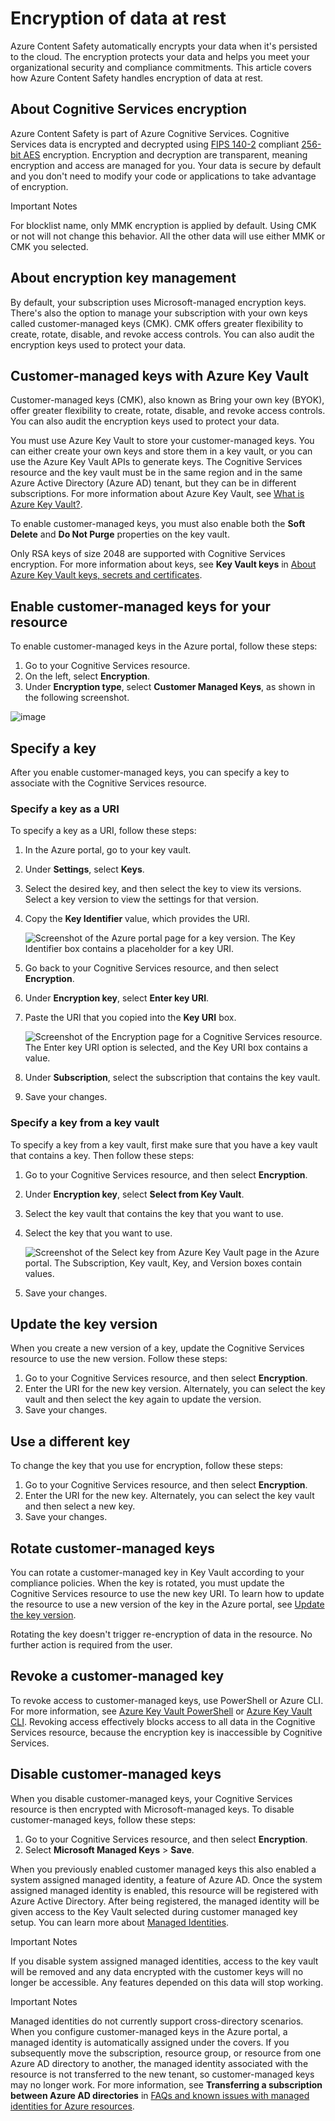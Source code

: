 # Encryption of data at rest



Azure Content Safety automatically encrypts your data when it's persisted to the cloud. The encryption protects your data and helps you meet your organizational security and compliance commitments. This article covers how Azure Content Safety handles encryption of data at rest. 



## About Cognitive Services encryption

Azure Content Safety is part of Azure Cognitive Services. Cognitive Services data is encrypted and decrypted using [FIPS 140-2](https://en.wikipedia.org/wiki/FIPS_140-2) compliant [256-bit AES](https://en.wikipedia.org/wiki/Advanced_Encryption_Standard) encryption. Encryption and decryption are transparent, meaning encryption and access are managed for you. Your data is secure by default and you don't need to modify your code or applications to take advantage of encryption.

Important Notes

For blocklist name, only MMK encryption is applied by default. Using CMK or not will not change this behavior. All the other data will use either MMK or CMK you selected.

## About encryption key management

By default, your subscription uses Microsoft-managed encryption keys. There's also the option to manage your subscription with your own keys called customer-managed keys (CMK). CMK offers greater flexibility to create, rotate, disable, and revoke access controls. You can also audit the encryption keys used to protect your data.



## Customer-managed keys with Azure Key Vault

Customer-managed keys (CMK), also known as Bring your own key (BYOK), offer greater flexibility to create, rotate, disable, and revoke access controls. You can also audit the encryption keys used to protect your data.

You must use Azure Key Vault to store your customer-managed keys. You can either create your own keys and store them in a key vault, or you can use the Azure Key Vault APIs to generate keys. The Cognitive Services resource and the key vault must be in the same region and in the same Azure Active Directory (Azure AD) tenant, but they can be in different subscriptions. For more information about Azure Key Vault, see [What is Azure Key Vault?](https://learn.microsoft.com/en-us/azure/key-vault/general/overview).

To enable customer-managed keys, you must also enable both the **Soft Delete** and **Do Not Purge** properties on the key vault.

Only RSA keys of size 2048 are supported with Cognitive Services encryption. For more information about keys, see **Key Vault keys** in [About Azure Key Vault keys, secrets and certificates](https://learn.microsoft.com/en-us/azure/key-vault/general/about-keys-secrets-certificates).



## Enable customer-managed keys for your resource

To enable customer-managed keys in the Azure portal, follow these steps:

1. Go to your Cognitive Services resource.
2. On the left, select **Encryption**.
3. Under **Encryption type**, select **Customer Managed Keys**, as shown in the following screenshot.

![image](https://github.com/Azure/Project-Carnegie-Private-Preview/assets/36343326/a0b03c23-50c0-454b-88e5-429632f9347b)



## Specify a key

After you enable customer-managed keys, you can specify a key to associate with the Cognitive Services resource.



### Specify a key as a URI

To specify a key as a URI, follow these steps:

1. In the Azure portal, go to your key vault.

2. Under **Settings**, select **Keys**.

3. Select the desired key, and then select the key to view its versions. Select a key version to view the settings for that version.

4. Copy the **Key Identifier** value, which provides the URI.

   ![Screenshot of the Azure portal page for a key version. The Key Identifier box contains a placeholder for a key URI.](https://learn.microsoft.com/en-us/azure/cognitive-services/media/cognitive-services-encryption/key-uri-portal.png)

5. Go back to your Cognitive Services resource, and then select **Encryption**.

6. Under **Encryption key**, select **Enter key URI**.

7. Paste the URI that you copied into the **Key URI** box.

   ![Screenshot of the Encryption page for a Cognitive Services resource. The Enter key URI option is selected, and the Key URI box contains a value.](https://learn.microsoft.com/en-us/azure/cognitive-services/media/cognitive-services-encryption/ssecmk2.png)

8. Under **Subscription**, select the subscription that contains the key vault.

9. Save your changes.



### Specify a key from a key vault

To specify a key from a key vault, first make sure that you have a key vault that contains a key. Then follow these steps:

1. Go to your Cognitive Services resource, and then select **Encryption**.

2. Under **Encryption key**, select **Select from Key Vault**.

3. Select the key vault that contains the key that you want to use.

4. Select the key that you want to use.

   ![Screenshot of the Select key from Azure Key Vault page in the Azure portal. The Subscription, Key vault, Key, and Version boxes contain values.](https://learn.microsoft.com/en-us/azure/cognitive-services/media/cognitive-services-encryption/ssecmk3.png)

5. Save your changes.



## Update the key version

When you create a new version of a key, update the Cognitive Services resource to use the new version. Follow these steps:

1. Go to your Cognitive Services resource, and then select **Encryption**.
2. Enter the URI for the new key version. Alternately, you can select the key vault and then select the key again to update the version.
3. Save your changes.



## Use a different key

To change the key that you use for encryption, follow these steps:

1. Go to your Cognitive Services resource, and then select **Encryption**.
2. Enter the URI for the new key. Alternately, you can select the key vault and then select a new key.
3. Save your changes.



## Rotate customer-managed keys

You can rotate a customer-managed key in Key Vault according to your compliance policies. When the key is rotated, you must update the Cognitive Services resource to use the new key URI. To learn how to update the resource to use a new version of the key in the Azure portal, see [Update the key version](https://learn.microsoft.com/en-us/azure/cognitive-services/openai/encrypt-data-at-rest#update-the-key-version).

Rotating the key doesn't trigger re-encryption of data in the resource. No further action is required from the user.



## Revoke a customer-managed key

To revoke access to customer-managed keys, use PowerShell or Azure CLI. For more information, see [Azure Key Vault PowerShell](https://learn.microsoft.com/en-us/powershell/module/az.keyvault//) or [Azure Key Vault CLI](https://learn.microsoft.com/en-us/cli/azure/keyvault). Revoking access effectively blocks access to all data in the Cognitive Services resource, because the encryption key is inaccessible by Cognitive Services.



## Disable customer-managed keys

When you disable customer-managed keys, your Cognitive Services resource is then encrypted with Microsoft-managed keys. To disable customer-managed keys, follow these steps:

1. Go to your Cognitive Services resource, and then select **Encryption**.
2. Select **Microsoft Managed Keys** > **Save**.

When you previously enabled customer managed keys this also enabled a system assigned managed identity, a feature of Azure AD. Once the system assigned managed identity is enabled, this resource will be registered with Azure Active Directory. After being registered, the managed identity will be given access to the Key Vault selected during customer managed key setup. You can learn more about [Managed Identities](https://learn.microsoft.com/en-us/azure/active-directory/managed-identities-azure-resources/overview).

Important Notes

If you disable system assigned managed identities, access to the key vault will be removed and any data encrypted with the customer keys will no longer be accessible. Any features depended on this data will stop working.

Important Notes

Managed identities do not currently support cross-directory scenarios. When you configure customer-managed keys in the Azure portal, a managed identity is automatically assigned under the covers. If you subsequently move the subscription, resource group, or resource from one Azure AD directory to another, the managed identity associated with the resource is not transferred to the new tenant, so customer-managed keys may no longer work. For more information, see **Transferring a subscription between Azure AD directories** in [FAQs and known issues with managed identities for Azure resources](https://learn.microsoft.com/en-us/azure/active-directory/managed-identities-azure-resources/known-issues#transferring-a-subscription-between-azure-ad-directories).




